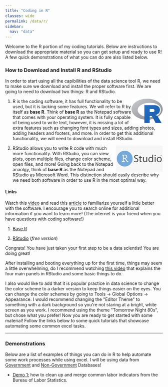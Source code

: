```yaml
---
title: "Coding in R"
classes: wide
permalink: /data/r/
sidebar:
  nav: "data"
---
```


Welcome to the R portion of my coding tutorials. Below are instructions to download the appropriate material so you can get setup and ready to use R! A few quick demonstrations of what you can do are also listed below.

### How to Download and Install R and RStudio

In order to start using all the capibilities of the data science tool R, we need to make sure we download and install the proper software first. We are going to need to download two things: R and RStudio. 

<img align="right" src="https://github.com/AndrewAFerrante/AndrewAFerrante.github.io/blob/master/assets/images/R_logo.png" class="img-responsive" alt="" width="100">

1. R is the coding software, it has full functionality to be used, but it is lacking some features. We will refer to R by itself as **base R**. Think of **base R** as the          Notepad software that comes with your operating system. It is fully capable of being used to write text, however, it is missing a lot of extra features such as changing font    types and sizes, adding photos, adding headers and footers, and more. In order to get this additional functionality, we will need to download and install RStudio.

<img align="right" src="https://github.com/AndrewAFerrante/AndrewAFerrante.github.io/blob/master/assets/images/RStudio_Logo.png" class="img-responsive" alt="" width="150">

2. RStudio allows you to write R code with much more functionality. With RStudio, you can view plots, open multiple files, change color scheme, open files, and more! Going back    to the Notepad anaolgy, think of **base R** as the Notepad and RStudio as Microsoft Word. This distinction should easily describe why we need both software in order to use R    in the most optimal way.

#### Links

Watch this [video](https://www.youtube.com/watch?v=9-RrkJQQYqY) and read this [article](https://rstudio-education.github.io/hopr/starting.html) to familiarize yourself a little better with the software. I encourage you to search online for additional information if you want to learn more! (The internet is your friend when you have questions with coding software!)

1. [Base R](https://cloud.r-project.org/)

2. [RStudio](https://www.rstudio.com/products/rstudio/download/) (*free version*)

Congrats! You have just taken your first step to be a data scientist! You are doing great!

After installing and booting everything up for the first time, things may seem a little overwhelming, do I recommend watching [this video](https://www.youtube.com/watch?v=FIrsOBy5k58) that explains the four main panels in RStudio and some basic things to do.

I also would like to add that it is popular practice in data science to change the color scheme to a darker version to keep things easier on the eyes. You can change the color schemes by going to Tools -> Global Options -> Appearance. I would recommend changing the "Editor Theme" to something with a dark background so you're not staring at a bright, white screen as you work. I recommend using the theme "Tomorrow Night 80s", but chose what you prefer! Now you are ready to get started with some material! Follow the links below to some quick tutorials that showcase automating some common excel tasks.

---

### Demonstrations

Below are a list of examples of things you can do in R to help automate some work processes while using excel. I will be using data from [Government](https://andrewaferrante.github.io/data/government-databases/) and [Non-Government](https://andrewaferrante.github.io/data/non-government-databases/) Databases!

- [Demo 1:](https://andrewaferrante.github.io/data/r/demo1) how to clean up and merge common labor indicators from the Bureau of Labor Statistics.
